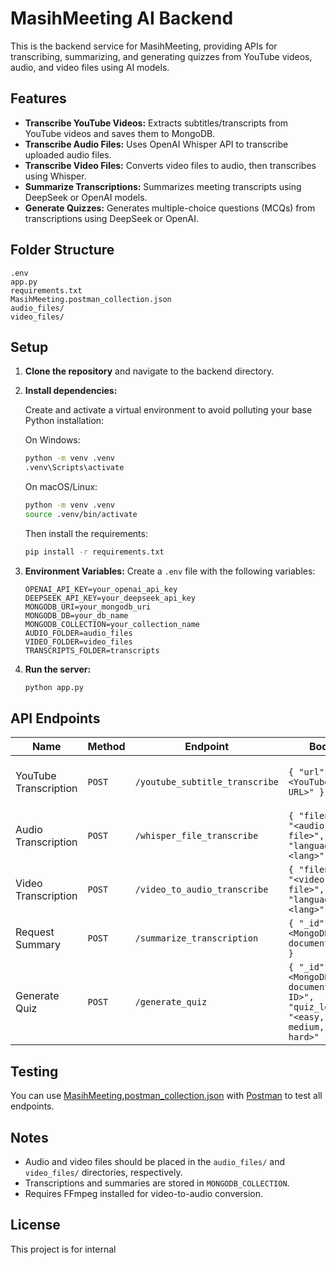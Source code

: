 # MasihMeeting AI Backend

This is the backend service for MasihMeeting, providing APIs for transcribing, summarizing, and generating quizzes from YouTube videos, audio, and video files using AI models.

## Features

-   **Transcribe YouTube Videos:** Extracts subtitles/transcripts from YouTube videos and saves them to MongoDB.
-   **Transcribe Audio Files:** Uses OpenAI Whisper API to transcribe uploaded audio files.
-   **Transcribe Video Files:** Converts video files to audio, then transcribes using Whisper.
-   **Summarize Transcriptions:** Summarizes meeting transcripts using DeepSeek or OpenAI models.
-   **Generate Quizzes:** Generates multiple-choice questions (MCQs) from transcriptions using DeepSeek or OpenAI.

## Folder Structure

```
.env
app.py
requirements.txt
MasihMeeting.postman_collection.json
audio_files/
video_files/
```

## Setup

1. **Clone the repository** and navigate to the backend directory.

2. **Install dependencies:**

    Create and activate a virtual environment to avoid polluting your base Python installation:

    On Windows:

    ```sh
    python -m venv .venv
    .venv\Scripts\activate
    ```

    On macOS/Linux:

    ```sh
    python -m venv .venv
    source .venv/bin/activate
    ```

    Then install the requirements:

    ```sh
    pip install -r requirements.txt
    ```

3. **Environment Variables:**
   Create a `.env` file with the following variables:

    ```
    OPENAI_API_KEY=your_openai_api_key
    DEEPSEEK_API_KEY=your_deepseek_api_key
    MONGODB_URI=your_mongodb_uri
    MONGODB_DB=your_db_name
    MONGODB_COLLECTION=your_collection_name
    AUDIO_FOLDER=audio_files
    VIDEO_FOLDER=video_files
    TRANSCRIPTS_FOLDER=transcripts
    ```

4. **Run the server:**
    ```sh
    python app.py
    ```

## API Endpoints

| Name                  | Method | Endpoint                       | Body                                                                       | Returns                                 |
| --------------------- | ------ | ------------------------------ | -------------------------------------------------------------------------- | --------------------------------------- |
| YouTube Transcription | `POST` | `/youtube_subtitle_transcribe` | `{ "url": "<YouTube URL>" }`                                               | Transcription, summary, and MongoDB ID. |
| Audio Transcription   | `POST` | `/whisper_file_transcribe`     | `{ "filename": "<audio file>", "language": "<lang>" }`                     | Transcription and summary.              |
| Video Transcription   | `POST` | `/video_to_audio_transcribe`   | `{ "filename": "<video file>", "language": "<lang>" }`                     | Transcription and summary.              |
| Request Summary       | `POST` | `/summarize_transcription`     | `{ "_id": "<MongoDB document ID>" }`                                       | Summary.                                |
| Generate Quiz         | `POST` | `/generate_quiz`               | `{ "_id": "<MongoDB document ID>", "quiz_level": "<easy, medium, hard>" }` | MCQs.                                   |

## Testing

You can use [MasihMeeting.postman_collection.json](MasihMeeting.postman_collection.json) with [Postman](https://www.postman.com/) to test all endpoints.

## Notes

-   Audio and video files should be placed in the `audio_files/` and `video_files/` directories, respectively.
-   Transcriptions and summaries are stored in `MONGODB_COLLECTION`.
-   Requires FFmpeg installed for video-to-audio conversion.

## License

This project is for internal